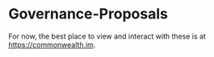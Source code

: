 # Governance-Proposals


For now, the best place to view and interact with these is at https://commonwealth.im.
